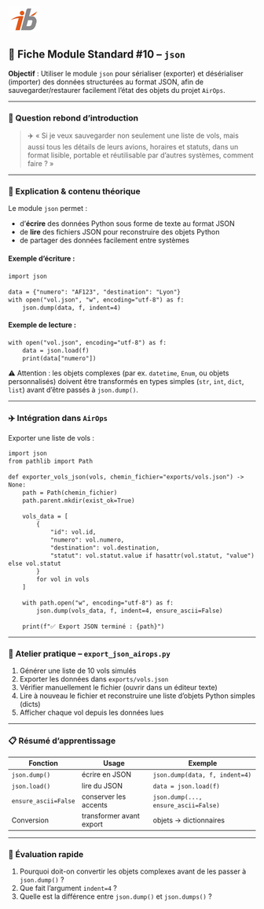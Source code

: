 ![Logo](images\logo.png)

## 🧩 Fiche Module Standard #10 – `json`

**Objectif** : Utiliser le module `json` pour sérialiser (exporter) et désérialiser (importer) des données structurées au format JSON, afin de sauvegarder/restaurer facilement l’état des objets du projet `AirOps`.

---

### 🔎 Question rebond d’introduction

> ✈️ « Si je veux sauvegarder non seulement une liste de vols, mais aussi tous les détails de leurs avions, horaires et statuts, dans un format lisible, portable et réutilisable par d’autres systèmes, comment faire ? »

---

### 🧠 Explication & contenu théorique

Le module `json` permet :

* d’**écrire** des données Python sous forme de texte au format JSON
* de **lire** des fichiers JSON pour reconstruire des objets Python
* de partager des données facilement entre systèmes

#### Exemple d’écriture :

```
import json

data = {"numero": "AF123", "destination": "Lyon"}
with open("vol.json", "w", encoding="utf-8") as f:
    json.dump(data, f, indent=4)
```

#### Exemple de lecture :

```
with open("vol.json", encoding="utf-8") as f:
    data = json.load(f)
    print(data["numero"])
```

⚠️ Attention : les objets complexes (par ex. `datetime`, `Enum`, ou objets personnalisés) doivent être transformés en types simples (`str`, `int`, `dict`, `list`) avant d’être passés à `json.dump()`.

---

### ✈️ Intégration dans `AirOps`

Exporter une liste de vols :

```
import json
from pathlib import Path

def exporter_vols_json(vols, chemin_fichier="exports/vols.json") -> None:
    path = Path(chemin_fichier)
    path.parent.mkdir(exist_ok=True)

    vols_data = [
        {
            "id": vol.id,
            "numero": vol.numero,
            "destination": vol.destination,
            "statut": vol.statut.value if hasattr(vol.statut, "value") else vol.statut
        }
        for vol in vols
    ]

    with path.open("w", encoding="utf-8") as f:
        json.dump(vols_data, f, indent=4, ensure_ascii=False)

    print(f"✅ Export JSON terminé : {path}")
```

---

### 🔧 Atelier pratique – `export_json_airops.py`

1. Générer une liste de 10 vols simulés
2. Exporter les données dans `exports/vols.json`
3. Vérifier manuellement le fichier (ouvrir dans un éditeur texte)
4. Lire à nouveau le fichier et reconstruire une liste d’objets Python simples (dicts)
5. Afficher chaque vol depuis les données lues

---

### 📋 Résumé d’apprentissage

| Fonction             | Usage                    | Exemple                              |
| -------------------- | ------------------------ | ------------------------------------ |
| `json.dump()`        | écrire en JSON           | `json.dump(data, f, indent=4)`       |
| `json.load()`        | lire du JSON             | `data = json.load(f)`                |
| `ensure_ascii=False` | conserver les accents    | `json.dump(..., ensure_ascii=False)` |
| Conversion           | transformer avant export | objets → dictionnaires               |

---

### 🧪 Évaluation rapide

1. Pourquoi doit-on convertir les objets complexes avant de les passer à `json.dump()` ?
2. Que fait l’argument `indent=4` ?
3. Quelle est la différence entre `json.dump()` et `json.dumps()` ?

